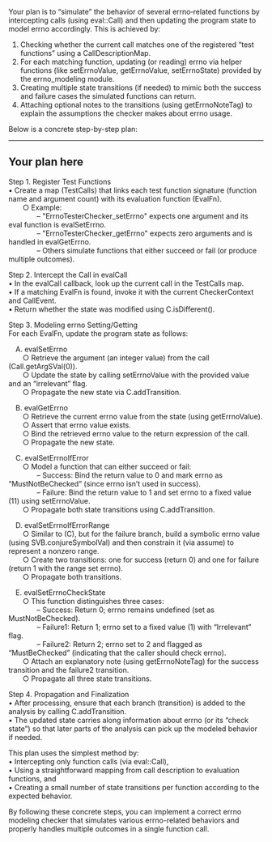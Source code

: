 Your plan is to “simulate” the behavior of several errno‐related functions by intercepting calls (using eval::Call) and then updating the program state to model errno accordingly. This is achieved by:

1. Checking whether the current call matches one of the registered “test functions” using a CallDescriptionMap.  
2. For each matching function, updating (or reading) errno via helper functions (like setErrnoValue, getErrnoValue, setErrnoState) provided by the errno_modeling module.  
3. Creating multiple state transitions (if needed) to mimic both the success and failure cases the simulated functions can return.  
4. Attaching optional notes to the transitions (using getErrnoNoteTag) to explain the assumptions the checker makes about errno usage.

Below is a concrete step-by-step plan:

--------------------------------------------------
Your plan here
--------------------------------------------------

Step 1. Register Test Functions  
• Create a map (TestCalls) that links each test function signature (function name and argument count) with its evaluation function (EvalFn).  
  ○ Example:  
    – "ErrnoTesterChecker_setErrno" expects one argument and its eval function is evalSetErrno.  
    – "ErrnoTesterChecker_getErrno" expects zero arguments and is handled in evalGetErrno.  
    – Others simulate functions that either succeed or fail (or produce multiple outcomes).

Step 2. Intercept the Call in evalCall  
• In the evalCall callback, look up the current call in the TestCalls map.  
• If a matching EvalFn is found, invoke it with the current CheckerContext and CallEvent.  
• Return whether the state was modified using C.isDifferent().

Step 3. Modeling errno Setting/Getting  
For each EvalFn, update the program state as follows:

 A. evalSetErrno  
  ○ Retrieve the argument (an integer value) from the call (Call.getArgSVal(0)).  
  ○ Update the state by calling setErrnoValue with the provided value and an “irrelevant” flag.  
  ○ Propagate the new state via C.addTransition.

 B. evalGetErrno  
  ○ Retrieve the current errno value from the state (using getErrnoValue).  
  ○ Assert that errno value exists.  
  ○ Bind the retrieved errno value to the return expression of the call.  
  ○ Propagate the new state.

 C. evalSetErrnoIfError  
  ○ Model a function that can either succeed or fail:  
    – Success: Bind the return value to 0 and mark errno as “MustNotBeChecked” (since errno isn’t used in success).  
    – Failure: Bind the return value to 1 and set errno to a fixed value (11) using setErrnoValue.  
  ○ Propagate both state transitions using C.addTransition.

 D. evalSetErrnoIfErrorRange  
  ○ Similar to (C), but for the failure branch, build a symbolic errno value (using SVB.conjureSymbolVal) and then constrain it (via assume) to represent a nonzero range.  
  ○ Create two transitions: one for success (return 0) and one for failure (return 1 with the range set errno).  
  ○ Propagate both transitions.

 E. evalSetErrnoCheckState  
  ○ This function distinguishes three cases:  
    – Success: Return 0; errno remains undefined (set as MustNotBeChecked).  
    – Failure1: Return 1; errno set to a fixed value (1) with “Irrelevant” flag.  
    – Failure2: Return 2; errno set to 2 and flagged as “MustBeChecked” (indicating that the caller should check errno).  
  ○ Attach an explanatory note (using getErrnoNoteTag) for the success transition and the failure2 transition.  
  ○ Propagate all three state transitions.

Step 4. Propagation and Finalization  
• After processing, ensure that each branch (transition) is added to the analysis by calling C.addTransition.  
• The updated state carries along information about errno (or its “check state”) so that later parts of the analysis can pick up the modeled behavior if needed.

This plan uses the simplest method by:  
• Intercepting only function calls (via eval::Call),  
• Using a straightforward mapping from call description to evaluation functions, and  
• Creating a small number of state transitions per function according to the expected behavior.

By following these concrete steps, you can implement a correct errno modeling checker that simulates various errno-related behaviors and properly handles multiple outcomes in a single function call.